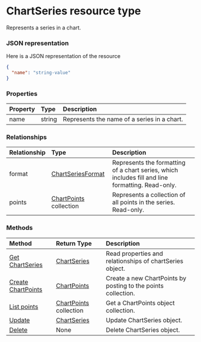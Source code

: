 # ChartSeries resource type

Represents a series in a chart.

### JSON representation

Here is a JSON representation of the resource

<!-- {
  "blockType": "resource",
  "optionalProperties": [

  ],
  "@odata.type": "microsoft.graph.chartseries"
}-->

```json
{
  "name": "string-value"
}

```
### Properties
| Property	   | Type	|Description|
|:---------------|:--------|:----------|
|name|string|Represents the name of a series in a chart.|

### Relationships
| Relationship | Type	|Description|
|:---------------|:--------|:----------|
|format|[ChartSeriesFormat](chartseriesformat.md)|Represents the formatting of a chart series, which includes fill and line formatting. Read-only.|
|points|[ChartPoints](chartpoints.md) collection|Represents a collection of all points in the series. Read-only.|

### Methods

| Method		   | Return Type	|Description|
|:---------------|:--------|:----------|
|[Get ChartSeries](../api/chartseries_get.md) | [ChartSeries](chartseries.md) |Read properties and relationships of chartSeries object.|
|[Create ChartPoints](../api/chartseries_post_points.md) |[ChartPoints](chartpoints.md)| Create a new ChartPoints by posting to the points collection.|
|[List points](../api/chartseries_list_points.md) |[ChartPoints](chartpoints.md) collection| Get a ChartPoints object collection.|
|[Update](../api/chartseries_update.md) | [ChartSeries](chartseries.md)	|Update ChartSeries object. |
|[Delete](../api/chartseries_delete.md) | None |Delete ChartSeries object. |

<!-- uuid: 8fcb5dbc-d5aa-4681-8e31-b001d5168d79
2015-10-25 14:57:30 UTC -->
<!-- {
  "type": "#page.annotation",
  "description": "ChartSeries resource",
  "keywords": "",
  "section": "documentation",
  "tocPath": ""
}-->